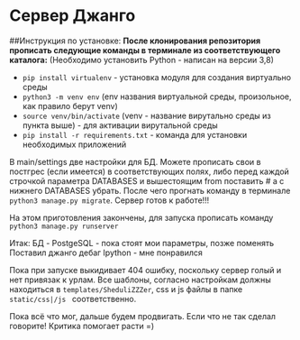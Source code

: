 # Сервер Джанго

##Инструкция по установке:
**После клонирования репозитория прописать следующие команды в терминале из соответствующего каталога:**
(Необходимо установить Python - написан на версии 3,8)
- `pip install virtualenv` - установка модуля для создания виртуально среды
- `python3 -m venv env` (env названия виртуальной среды, произольное, как правило берут venv)
- `source venv/bin/activate` (venv - название вирутально среды из пункта выше) - для активации вирутальной среды
- `pip install -r requirements.txt` - команда для установки необходимых приложений

В main/settings
 две настройки для БД. Можете прописать свои в постгрес (если имеется) в соответствующих полях, либо перед каждой строчкой параметра DATABASES и вышестоящим from поставить # а с нижнего DATABASES убрать. После чего прогнать команду в терминале `python3 manage.py migrate`. Сервер готов к работе!!!

На этом приготовления закончены, для запуска прописать команду `python3 manage.py runserver`

Итак:
БД - PostgeSQL - пока стоят мои параметры, позже поменять
Поставил джанго дебаг
Ipython - мне понравился

Пока при запуске выкидивает 404 ошибку, поскольку сервер голый и нет привязак к урлам. 
Все шаблоны, согласно настройкам должны находиться в `templates/SheduliZZZer`, css и js файлы в папке `static/css|/js
` соответственно.

Пока всё что мог, дальше будем продвигать. Если что не так сделал говорите! Критика помогает расти =)
